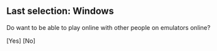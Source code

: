 ## Last selection: Windows

Do want to be able to play online with other people on emulators online?

[Yes]    [No]
